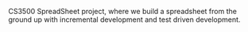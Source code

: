 CS3500 SpreadSheet project, where we build a spreadsheet from the ground up with incremental development and test driven development.
